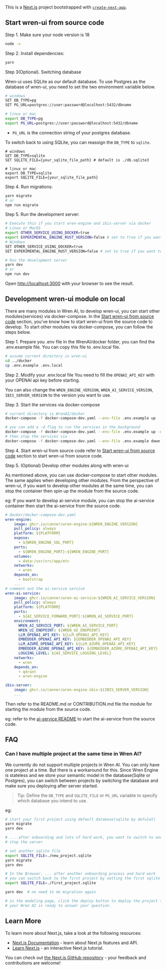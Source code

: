 This is a [Next.js](https://nextjs.org/) project bootstrapped with [`create-next-app`](https://github.com/vercel/next.js/tree/canary/packages/create-next-app).

## Start wren-ui from source code

Step 1. Make sure your node version is 18
```bash
node -v
```

Step 2. Install dependencies:

```bash
yarn 
```

Step 3(Optional). Switching database

Wren-ui uses SQLite as our default database. To use Postgres as the database of wren-ui, you need to set the two environment variable below.

```bash
# windows
SET DB_TYPE=pg
SET PG_URL=postgres://user:password@localhost:5432/dbname 

# linux or mac
export DB_TYPE=pg
export PG_URL=postgres://user:password@localhost:5432/dbname
```
-  `PG_URL` is the connection string of your postgres database.

To switch back to using SQLite, you can reassign the `DB_TYPE` to `sqlite`.
```
# windows
SET DB_TYPE=sqlite
SET SQLITE_FILE={your_sqlite_file_path} # default is ./db.sqlite3

# linux or mac
export DB_TYPE=sqlite
export SQLITE_FILE={your_sqlite_file_path}
```

Step 4. Run migrations:

```bash
yarn migrate
# or
npm run migrate
```


Step 5. Run the development server:

```bash
# Execute this if you start wren-engine and ibis-server via docker
# Linux or MacOS
export OTHER_SERVICE_USING_DOCKER=true
export EXPERIMENTAL_ENGINE_RUST_VERSION=false # set to true if you want to use the experimental Rust version of the Wren Engine
# Windows
SET OTHER_SERVICE_USING_DOCKER=true
SET EXPERIMENTAL_ENGINE_RUST_VERSION=false # set to true if you want to use the experimental Rust version of the Wren Engine

# Run the development server
yarn dev
# or
npm run dev
```

Open [http://localhost:3000](http://localhost:3000) with your browser to see the result.


## Development wren-ui module on local
There are many modules in Wren AI, to develop wren-ui, you can start other modules(services) via docker-compose.
In the [Start wren-ui from source code](#Start-wren-ui-from-source-code) section, you've know how to start wren-ui from the source code to develop.
To start other modules via docker-compose, you can follow the steps below.

Step 1. Prepare you .env file
In the WrenAI/docker folder, you can find the .env.example file. You can copy this file to .env.local file.

```bash
# assume current directory is wren-ui
cd ../docker
cp .env.example .env.local
```
Step 2. Modify your .env.local file
You need to fill the `OPENAI_API_KEY` with your OPENAI api key before starting.

You can also change the `WREN_ENGINE_VERSION`, `WREN_AI_SERVICE_VERSION`, `IBIS_SERVER_VERSION` to the version you want to use.


Step 3. Start the services via docker-compose
```bash
# current directory is WrenAI/docker
docker-compose -f docker-compose-dev.yaml --env-file .env.example up

# you can add a -d flag to run the services in the background
docker-compose -f docker-compose-dev.yaml --env-file .env.example up -d
# then stop the services via
docker-compose -f docker-compose-dev.yaml --env-file .env.example down
```

Step 4. Start wren-ui from source code
refer to [Start wren-ui from source code](#Start-wren-ui-from-source-code) section to start wren-ui from source code.

Step 5. (Optional) Develop other modules along with wren-ui

As mentioned above, you can use docker-compose to start other modules. The same applies when developing other modules.
From the perspective of wren-ui, if you want to develop other modules at the same time, you can stop the container then spin up the module from the source code.

eg: If you want to develop ai-service module, you can stop the ai-service container then start the ai-service from the source code.
```yaml
# docker/docker-compose-dev.yaml
wren-engine:
    image: ghcr.io/canner/wren-engine:${WREN_ENGINE_VERSION}
    pull_policy: always
    platform: ${PLATFORM}
    expose:
      - ${WREN_ENGINE_SQL_PORT}
    ports:
      - ${WREN_ENGINE_PORT}:${WREN_ENGINE_PORT}
    volumes:
      - data:/usr/src/app/etc
    networks:
      - wren
    depends_on:
      - bootstrap
    ...
# comment out the ai-service service
wren-ai-service:
    image: ghcr.io/canner/wren-ai-service:${WREN_AI_SERVICE_VERSION}
    pull_policy: always
    platform: ${PLATFORM}
    ports:
      - ${AI_SERVICE_FORWARD_PORT}:${WREN_AI_SERVICE_PORT}
    environment:
      WREN_AI_SERVICE_PORT: ${WREN_AI_SERVICE_PORT}
      WREN_UI_ENDPOINT: ${WREN_UI_ENDPOINT}
      LLM_OPENAI_API_KEY: ${LLM_OPENAI_API_KEY}
      EMBEDDER_OPENAI_API_KEY: ${EMBEDDER_OPENAI_API_KEY}
      LLM_AZURE_OPENAI_API_KEY: ${LLM_AZURE_OPENAI_API_KEY}
      EMBEDDER_AZURE_OPENAI_API_KEY: ${EMBEDDER_AZURE_OPENAI_API_KEY}
      LOGGING_LEVEL: ${AI_SERVICE_LOGGING_LEVEL}
    networks:
      - wren
    depends_on:
      - qdrant
      - wren-engine

ibis-server:
    image: ghcr.io/canner/wren-engine-ibis:${IBIS_SERVER_VERSION}
    ...
```
Then refer to the README.md or CONTRIBUTION.md file the module for starting the module from the source code. 

eg: refer to the [ai-service README](https://github.com/Canner/WrenAI/blob/main/wren-ai-service/README.md#start-the-service-for-development) to start the ai-service from the source code.



## FAQ
### Can I have multiple project at the same time in Wren AI?
We currently do not support multiple projects in Wren AI. You can only have one project at a time.
But there is a workaround for this. Since Wren Engine is stateless and we store your semantic model in the database(Sqlite or Postgres), 
you can switch between projects by switching the database and make sure you deploying after server started.

> Tip: Define the `DB_TYPE` and `SQLITE_FILE` or `PG_URL` variable to specify which database you intend to use.

eg: 
```bash
# start your first project using default database(sqlite by defulat)
yarn migrate
yarn dev

# ... after onboarding and lots of hard work, you want to switch to another project 
# stop the server

# set another sqlite file
export SQLITE_FILE=./new_project.sqlite
yarn migrate
yarn dev

# In the Browser, ... after another onboarding process and hard work
# you can switch back to the first project by setting the first sqlite file
export SQLITE_FILE=./first_project.sqlite

yarn dev  # no need to do migration again

# in the modeling page, click the deploy button to deploy the project to the wren-ai-service.
# your Wren AI is ready to answer your question.
```

## Learn More

To learn more about Next.js, take a look at the following resources:

- [Next.js Documentation](https://nextjs.org/docs) - learn about Next.js features and API.
- [Learn Next.js](https://nextjs.org/learn) - an interactive Next.js tutorial.

You can check out [the Next.js GitHub repository](https://github.com/vercel/next.js/) - your feedback and contributions are welcome!